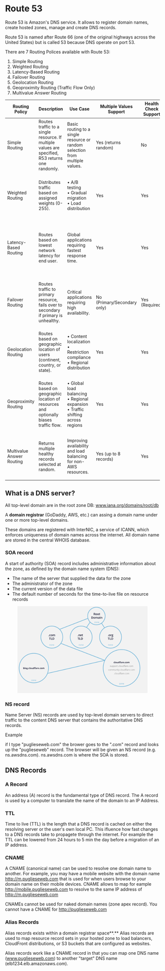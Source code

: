 # Route 53

Route 53 is Amazon's DNS service. It allows to register domain names, create hosted zones, manage and create DNS records.&#x20;

Route 53 is named after Route 66 (one of the original highways across the United States) but is called 53 because DNS operate on port 53.&#x20;

There are 7 Routing Polices available with Route 53:

1. Simple Routing
2. Weighted Routing
3. Latency-Based Routing
4. Failover Routing
5. Geolocation Routing&#x20;
6. Geoproximity Routing (Traffic Flow Only)
7. Multivalue Answer Routing

| Routing Policy            | Description                                                                                      | Use Case                                                                                    | Multiple Values Support     | Health Check Support | Advantages                                                                                                      | Limitations                                                                                                         |
| ------------------------- | ------------------------------------------------------------------------------------------------ | ------------------------------------------------------------------------------------------- | --------------------------- | -------------------- | --------------------------------------------------------------------------------------------------------------- | ------------------------------------------------------------------------------------------------------------------- |
| Simple Routing            | Routes traffic to a single resource. If multiple values are specified, R53 returns one randomly. | Basic routing to a single resource or random selection from multiple values.                | Yes (returns random)        | No                   | <p>• Easy to configure<br>• Low maintenance<br>• Cost-effective</p>                                             | <p>• No intelligent routing<br>• No failover capability<br>• No traffic distribution control</p>                    |
| Weighted Routing          | Distributes traffic based on assigned weights (0-255).                                           | <p>• A/B testing<br>• Gradual migration<br>• Load distribution</p>                          | Yes                         | Yes                  | <p>• Precise traffic control<br>• Supports gradual migration<br>• Good for testing</p>                          | <p>• Requires manual weight management<br>• Doesn't consider endpoint health by default</p>                         |
| Latency-Based Routing     | Routes based on lowest network latency for end user.                                             | Global applications requiring fastest response time.                                        | Yes                         | Yes                  | <p>• Improved user experience<br>• Automatic routing to fastest region<br>• Global performance optimization</p> | <p>• Requires resources in multiple regions<br>• Higher cost<br>• Latency data must be gathered first</p>           |
| Failover Routing          | Routes traffic to primary resource, fails over to secondary if primary is unhealthy.             | Critical applications requiring high availability.                                          | No (Primary/Secondary only) | Yes (Required)       | <p>• High availability<br>• Automatic failover<br>• Disaster recovery support</p>                               | <p>• Limited to primary/secondary setup<br>• Requires health checks (additional cost)<br>• Binary failover only</p> |
| Geolocation Routing       | Routes based on geographic location of users (continent, country, or state).                     | <p>• Content localization<br>• Restriction compliance<br>• Regional distribution</p>        | Yes                         | Yes                  | <p>• Geographic control<br>• Regulatory compliance<br>• Content customization</p>                               | <p>• Requires default location<br>• Location accuracy depends on IP<br>• Complex setup for many regions</p>         |
| Geoproximity Routing      | Routes based on geographic location of resources and optionally biases traffic flow.             | <p>• Global load balancing<br>• Regional expansion<br>• Traffic shifting across regions</p> | Yes                         | Yes                  | <p>• Fine-grained traffic control<br>• Support for bias values<br>• Dynamic regional distribution</p>           | <p>• Requires Route 53 Traffic Flow<br>• More expensive<br>• Complex configuration</p>                              |
| Multivalue Answer Routing | Returns multiple healthy records selected at random.                                             | Improving availability and load balancing for non-AWS resources.                            | Yes (up to 8 records)       | Yes                  | <p>• Basic load balancing<br>• Health check support<br>• Improved availability</p>                              | <p>• Limited to 8 healthy records<br>• Random selection only<br>• No weighted distribution</p>                      |

## What is a DNS server?

All top-level domain are in the root zone DB: www.iana.org/domains/root/db

A **domain registrar** (GoDaddy, AWS, etc.) can assing a domain name under one or more top-level domains.&#x20;

These domains are registered with InterNIC, a service of ICANN, which enforces uniqueness of domain names across the internet. All domain name are stored in the central WHOIS database.

### SOA record

A start of authority (SOA) record includes administrative information about the zone, as defined by the domain name system (DNS):

* The name of the server that supplied the data for the zone
* The administrator of the zone
* The current version of the data file
* The default number of seconds for the time-to-live file on resource records

<figure><img src="../../../.gitbook/assets/image (19).png" alt=""><figcaption></figcaption></figure>

### NS record

Name Server (NS) records are used by top-level domain servers to direct traffic to the content DNS server that contains the authoritative DNS records.



Example&#x20;

if I type "puglieseweb.com" the brower goes to the ".com" record and looks up the "puglieseweb" record. The browser will be given an NS record (e.g. ns.awsdns.com). ns.awsdns.com is where the SOA is stored.



## DNS Records

### A Record

An address (A) record is the fundamental type of DNS record. The A record is used by a computer to translate the name of the domain to an IP Address.&#x20;

### TTL

Time to live (TTL) is the length that a DNS record is cached on either the resolving server or the user's own local PC. This ifluence how fast changes to a DNS records take to propagete through the internet. For example the TTL can be lowered from 24 hours to 5 min the day before a migration of an IP address.&#x20;

### CNAME

A CNAME (canonical name) can be used to resolve one domain name to another. For example, you may have a mobile website with the domain name http://m.puglieseweb.com that is used for when users browse to your domain name on their mobile devices. CNAME allows to map for eample http://mobile.puglieseweb.com to resolve to the same IP address of http://m.puglieseweb.com

CNAMEs cannot be used for naked domain names (zone apex record). You cannot have a CNAME for http://puglieseweb.com

### Alias Records

Alias records exists within a  domain registrar space**.** Alias records are used to map resource record sets in your hosted zone to load balancers, CloudFront distributions, or S3 buckets that are configured as websites.&#x20;

Alias records work like a CNAME record in that you can map one DNS name (www.puglieseweb.com) to  another "target" DNS name (elb1234.elb.amazonaws.com).



